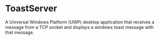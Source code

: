 # ToastServer
A Universal Windows Platform (UWP) desktop application that receives a message from a TCP socket and displays a windows toast message with that message.
